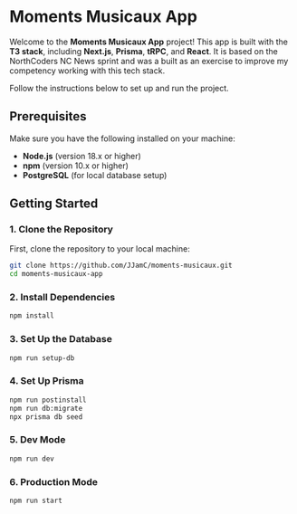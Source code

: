 # Moments Musicaux App

Welcome to the **Moments Musicaux App** project! This app is built with the **T3 stack**, including **Next.js**, **Prisma**, **tRPC**, and **React**.
It is based on the NorthCoders NC News sprint and was a built as an exercise to improve my competency working with this tech stack.

Follow the instructions below to set up and run the project.

## Prerequisites

Make sure you have the following installed on your machine:

- **Node.js** (version 18.x or higher)
- **npm** (version 10.x or higher)
- **PostgreSQL** (for local database setup)

## Getting Started

### 1. Clone the Repository

First, clone the repository to your local machine:

```bash
git clone https://github.com/JJamC/moments-musicaux.git
cd moments-musicaux-app
```
### 2. Install Dependencies

```bash
npm install
```

### 3. Set Up the Database

```bash
npm run setup-db
```

### 4. Set Up Prisma

```bash
npm run postinstall
npm run db:migrate
npx prisma db seed
```

### 5. Dev Mode

```bash
npm run dev
```

### 6. Production Mode


```bash
npm run start
```

